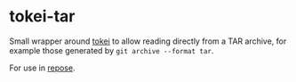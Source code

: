 # tokei-tar

Small wrapper around [tokei](https://github.com/XAMPPRocky/tokei) to
allow reading directly from a TAR archive, for example those generated
by `git archive --format tar`.

For use in [repose](https://github.com/akx/repose).